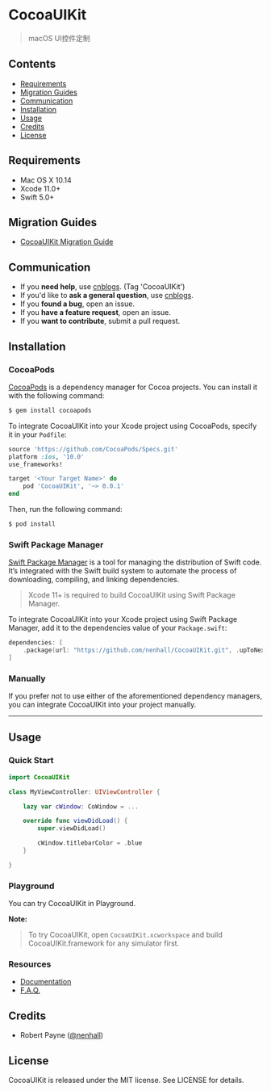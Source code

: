# CocoaUIKit
   > macOS UI控件定制

## Contents

- [Requirements](#requirements)
- [Migration Guides](#migration-guides)
- [Communication](#communication)
- [Installation](#installation)
- [Usage](#usage)
- [Credits](#credits)
- [License](#license)

## Requirements

- Mac OS X 10.14
- Xcode 11.0+
- Swift 5.0+

## Migration Guides

- [CocoaUIKit Migration Guide](Documentation/CocoaUIKit%203.0%20Migration%20Guide.md)

## Communication

- If you **need help**, use [cnblogs](https://www.cnblogs.com/nenhall/). (Tag 'CocoaUIKit')
- If you'd like to **ask a general question**, use [cnblogs](https://www.cnblogs.com/nenhall/).
- If you **found a bug**, open an issue.
- If you **have a feature request**, open an issue.
- If you **want to contribute**, submit a pull request.


## Installation

### CocoaPods

[CocoaPods](http://cocoapods.org) is a dependency manager for Cocoa projects. You can install it with the following command:

```bash
$ gem install cocoapods
```

To integrate CocoaUIKit into your Xcode project using CocoaPods, specify it in your `Podfile`:

```ruby
source 'https://github.com/CocoaPods/Specs.git'
platform :ios, '10.0'
use_frameworks!

target '<Your Target Name>' do
    pod 'CocoaUIKit', '~> 0.0.1'
end
```

Then, run the following command:

```bash
$ pod install
```

### Swift Package Manager

[Swift Package Manager](https://swift.org/package-manager/) is a tool for managing the distribution of Swift code. It’s integrated with the Swift build system to automate the process of downloading, compiling, and linking dependencies.

> Xcode 11+ is required to build CocoaUIKit using Swift Package Manager.

To integrate CocoaUIKit into your Xcode project using Swift Package Manager, add it to the dependencies value of your `Package.swift`:

```swift
dependencies: [
    .package(url: "https://github.com/nenhall/CocoaUIKit.git", .upToNextMajor(from: "0.0.1"))
]
```

### Manually

If you prefer not to use either of the aforementioned dependency managers, you can integrate CocoaUIKit into your project manually.

---

## Usage

### Quick Start

```swift
import CocoaUIKit

class MyViewController: UIViewController {

    lazy var cWindow: CoWindow = ...

    override func viewDidLoad() {
        super.viewDidLoad()

        cWindow.titlebarColor = .blue
    }

}
```

### Playground

You can try CocoaUIKit in Playground.

**Note:**

> To try CocoaUIKit, open `CocoaUIKit.xcworkspace` and build CocoaUIKit.framework for any simulator first.

### Resources

- [Documentation](https://www.cnblogs.com/nenhall)
- [F.A.Q.](https://www.cnblogs.com/nenhall)

## Credits

- Robert Payne ([@nenhall](https://www.cnblogs.com/nenhall))

## License

CocoaUIKit is released under the MIT license. See LICENSE for details.

